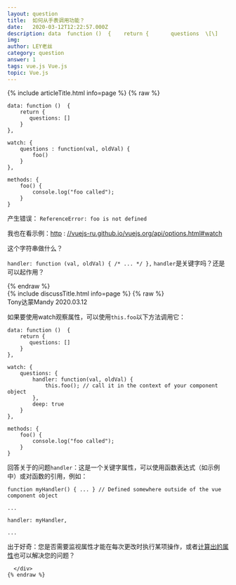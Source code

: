 ```yaml
---
layout: question
title:  如何从手表调用功能？
date:   2020-03-12T12:22:57.000Z
description: data  function ()  {    return {       questions  \[\]    }},watch  {   ...
img: 
author: LEY老丝
category: question
answer: 1
tags: vue.js Vue.js
topic: Vue.js
---
```

<div class="article-root">
  <div class="article">
    {% include articleTitle.html info=page %}
    {% raw %}
    <div class="article-content"><pre><code>data: function ()  {<font></font>
    return {<font></font>
       questions: []<font></font>
    }<font></font>
},<font></font>
<font></font>
watch: {<font></font>
    questions : function(val, oldVal) {<font></font>
        foo()<font></font>
    }<font></font>
},      <font></font>
<font></font>
methods: {<font></font>
    foo() {<font></font>
        console.log("foo called");<font></font>
    }<font></font>
}<font></font>
</code></pre>

<p><font style="vertical-align: inherit;"><font style="vertical-align: inherit;">产生错误： </font></font><code>ReferenceError: foo is not defined</code></p>

<p><font style="vertical-align: inherit;"><font style="vertical-align: inherit;">我也在看示例：</font><a href="http://vuejs-ru.github.io/vuejs.org/api/options.html#watch" rel="noreferrer"><font style="vertical-align: inherit;">http</font></a><font style="vertical-align: inherit;"> : </font></font><a href="http://vuejs-ru.github.io/vuejs.org/api/options.html#watch" rel="noreferrer"><font style="vertical-align: inherit;"><font style="vertical-align: inherit;">//vuejs-ru.github.io/vuejs.org/api/options.html#watch</font></font></a></p>

<p><font style="vertical-align: inherit;"><font style="vertical-align: inherit;">这个字符串做什么？</font></font></p>

<p><code>handler: function (val, oldVal) { /* ... */ },</code>
<code>handler</code><font style="vertical-align: inherit;"><font style="vertical-align: inherit;">是关键字吗？</font><font style="vertical-align: inherit;">还是可以起作用？</font></font></p></div>
    {% endraw %}
  </div>

  <div class="discuss-wrapper">
    {% include discussTitle.html info=page %}
    {% raw %}
    <div class="discuss-item">
        <div class="discuss-parent">
          <div class="discuss-meta">
            <span class="discuss-user">Tony达蒙Mandy</span>
            <span class="discuss-time">2020.03.12</span>
          </div>
          <div class="discuss-comment"><p><font style="vertical-align: inherit;"><font style="vertical-align: inherit;">如果要使用watch观察属性，可以使用</font></font><code>this.foo</code><font style="vertical-align: inherit;"><font style="vertical-align: inherit;">以下</font><font style="vertical-align: inherit;">方法调用它</font><font style="vertical-align: inherit;">：</font></font></p>

<pre><code>data: function ()  {<font></font>
    return {<font></font>
       questions: []<font></font>
    }<font></font>
},<font></font>
<font></font>
watch: {<font></font>
    questions: {<font></font>
        handler: function(val, oldVal) {<font></font>
            this.foo(); // call it in the context of your component object<font></font>
        },<font></font>
        deep: true<font></font>
    }<font></font>
},      <font></font>
<font></font>
methods: {<font></font>
    foo() {<font></font>
        console.log("foo called");<font></font>
    }<font></font>
}<font></font>
</code></pre>

<p><font style="vertical-align: inherit;"><font style="vertical-align: inherit;">回答关于的问题</font></font><code>handler</code><font style="vertical-align: inherit;"><font style="vertical-align: inherit;">：这是一个关键字属性，可以使用函数表达式（如示例中）或对函数的引用，例如：</font></font></p>

<pre><code>function myHandler() { ... } // Defined somewhere outside of the vue component object<font></font>
<font></font>
...<font></font>
<font></font>
handler: myHandler,<font></font>
<font></font>
...<font></font>
</code></pre>

<p><font style="vertical-align: inherit;"><font style="vertical-align: inherit;">出于好奇：您是否需要监视属性才能在每次更改时执行某项操作，或者</font></font><a href="http://vuejs.org/guide/computed.html" rel="noreferrer"><font style="vertical-align: inherit;"><font style="vertical-align: inherit;">计算出的属性</font></font></a><font style="vertical-align: inherit;"><font style="vertical-align: inherit;">也可以</font><font style="vertical-align: inherit;">解决您的问题？</font></font></p></div>
        </div>
        
      </div>
    {% endraw %}
  </div>
<div>
